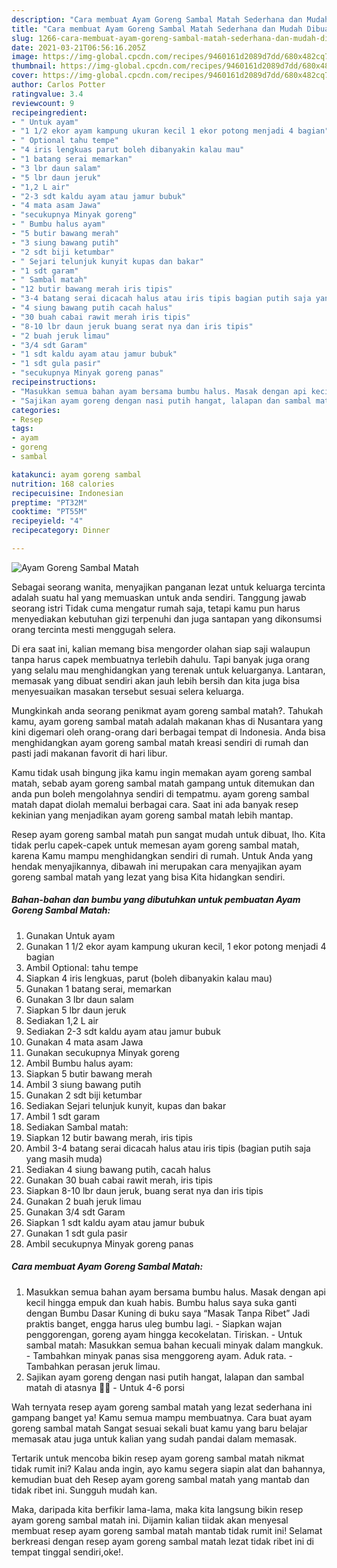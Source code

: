 ```yaml
---
description: "Cara membuat Ayam Goreng Sambal Matah Sederhana dan Mudah Dibuat"
title: "Cara membuat Ayam Goreng Sambal Matah Sederhana dan Mudah Dibuat"
slug: 1266-cara-membuat-ayam-goreng-sambal-matah-sederhana-dan-mudah-dibuat
date: 2021-03-21T06:56:16.205Z
image: https://img-global.cpcdn.com/recipes/9460161d2089d7dd/680x482cq70/ayam-goreng-sambal-matah-foto-resep-utama.jpg
thumbnail: https://img-global.cpcdn.com/recipes/9460161d2089d7dd/680x482cq70/ayam-goreng-sambal-matah-foto-resep-utama.jpg
cover: https://img-global.cpcdn.com/recipes/9460161d2089d7dd/680x482cq70/ayam-goreng-sambal-matah-foto-resep-utama.jpg
author: Carlos Potter
ratingvalue: 3.4
reviewcount: 9
recipeingredient:
- " Untuk ayam"
- "1 1/2 ekor ayam kampung ukuran kecil 1 ekor potong menjadi 4 bagian"
- " Optional tahu tempe"
- "4 iris lengkuas parut boleh dibanyakin kalau mau"
- "1 batang serai memarkan"
- "3 lbr daun salam"
- "5 lbr daun jeruk"
- "1,2 L air"
- "2-3 sdt kaldu ayam atau jamur bubuk"
- "4 mata asam Jawa"
- "secukupnya Minyak goreng"
- " Bumbu halus ayam"
- "5 butir bawang merah"
- "3 siung bawang putih"
- "2 sdt biji ketumbar"
- " Sejari telunjuk kunyit kupas dan bakar"
- "1 sdt garam"
- " Sambal matah"
- "12 butir bawang merah iris tipis"
- "3-4 batang serai dicacah halus atau iris tipis bagian putih saja yang masih muda"
- "4 siung bawang putih cacah halus"
- "30 buah cabai rawit merah iris tipis"
- "8-10 lbr daun jeruk buang serat nya dan iris tipis"
- "2 buah jeruk limau"
- "3/4 sdt Garam"
- "1 sdt kaldu ayam atau jamur bubuk"
- "1 sdt gula pasir"
- "secukupnya Minyak goreng panas"
recipeinstructions:
- "Masukkan semua bahan ayam bersama bumbu halus. Masak dengan api kecil hingga empuk dan kuah habis. Bumbu halus saya suka ganti dengan Bumbu Dasar Kuning di buku saya “Masak Tanpa Ribet” Jadi praktis banget, engga harus uleg bumbu lagi. Siapkan wajan penggorengan, goreng ayam hingga kecokelatan. Tiriskan. Untuk sambal matah: Masukkan semua bahan kecuali minyak dalam mangkuk. Tambahkan minyak panas sisa menggoreng ayam. Aduk rata. Tambahkan perasan jeruk limau."
- "Sajikan ayam goreng dengan nasi putih hangat, lalapan dan sambal matah di atasnya 👍🏻 Untuk 4-6 porsi"
categories:
- Resep
tags:
- ayam
- goreng
- sambal

katakunci: ayam goreng sambal 
nutrition: 168 calories
recipecuisine: Indonesian
preptime: "PT32M"
cooktime: "PT55M"
recipeyield: "4"
recipecategory: Dinner

---
```



![Ayam Goreng Sambal Matah](https://img-global.cpcdn.com/recipes/9460161d2089d7dd/680x482cq70/ayam-goreng-sambal-matah-foto-resep-utama.jpg)

Sebagai seorang wanita, menyajikan panganan lezat untuk keluarga tercinta adalah suatu hal yang memuaskan untuk anda sendiri. Tanggung jawab seorang istri Tidak cuma mengatur rumah saja, tetapi kamu pun harus menyediakan kebutuhan gizi terpenuhi dan juga santapan yang dikonsumsi orang tercinta mesti menggugah selera.

Di era  saat ini, kalian memang bisa mengorder olahan siap saji walaupun tanpa harus capek membuatnya terlebih dahulu. Tapi banyak juga orang yang selalu mau menghidangkan yang terenak untuk keluarganya. Lantaran, memasak yang dibuat sendiri akan jauh lebih bersih dan kita juga bisa menyesuaikan masakan tersebut sesuai selera keluarga. 



Mungkinkah anda seorang penikmat ayam goreng sambal matah?. Tahukah kamu, ayam goreng sambal matah adalah makanan khas di Nusantara yang kini digemari oleh orang-orang dari berbagai tempat di Indonesia. Anda bisa menghidangkan ayam goreng sambal matah kreasi sendiri di rumah dan pasti jadi makanan favorit di hari libur.

Kamu tidak usah bingung jika kamu ingin memakan ayam goreng sambal matah, sebab ayam goreng sambal matah gampang untuk ditemukan dan anda pun boleh mengolahnya sendiri di tempatmu. ayam goreng sambal matah dapat diolah memalui berbagai cara. Saat ini ada banyak resep kekinian yang menjadikan ayam goreng sambal matah lebih mantap.

Resep ayam goreng sambal matah pun sangat mudah untuk dibuat, lho. Kita tidak perlu capek-capek untuk memesan ayam goreng sambal matah, karena Kamu mampu menghidangkan sendiri di rumah. Untuk Anda yang hendak menyajikannya, dibawah ini merupakan cara menyajikan ayam goreng sambal matah yang lezat yang bisa Kita hidangkan sendiri.

<!--inarticleads1-->

##### Bahan-bahan dan bumbu yang dibutuhkan untuk pembuatan Ayam Goreng Sambal Matah:

1. Gunakan  Untuk ayam
1. Gunakan 1 1/2 ekor ayam kampung ukuran kecil, 1 ekor potong menjadi 4 bagian
1. Ambil  Optional: tahu tempe
1. Siapkan 4 iris lengkuas, parut (boleh dibanyakin kalau mau)
1. Gunakan 1 batang serai, memarkan
1. Gunakan 3 lbr daun salam
1. Siapkan 5 lbr daun jeruk
1. Sediakan 1,2 L air
1. Sediakan 2-3 sdt kaldu ayam atau jamur bubuk
1. Gunakan 4 mata asam Jawa
1. Gunakan secukupnya Minyak goreng
1. Ambil  Bumbu halus ayam:
1. Siapkan 5 butir bawang merah
1. Ambil 3 siung bawang putih
1. Gunakan 2 sdt biji ketumbar
1. Sediakan  Sejari telunjuk kunyit, kupas dan bakar
1. Ambil 1 sdt garam
1. Sediakan  Sambal matah:
1. Siapkan 12 butir bawang merah, iris tipis
1. Ambil 3-4 batang serai dicacah halus atau iris tipis (bagian putih saja yang masih muda)
1. Sediakan 4 siung bawang putih, cacah halus
1. Gunakan 30 buah cabai rawit merah, iris tipis
1. Siapkan 8-10 lbr daun jeruk, buang serat nya dan iris tipis
1. Gunakan 2 buah jeruk limau
1. Gunakan 3/4 sdt Garam
1. Siapkan 1 sdt kaldu ayam atau jamur bubuk
1. Gunakan 1 sdt gula pasir
1. Ambil secukupnya Minyak goreng panas




<!--inarticleads2-->

##### Cara membuat Ayam Goreng Sambal Matah:

1. Masukkan semua bahan ayam bersama bumbu halus. Masak dengan api kecil hingga empuk dan kuah habis. Bumbu halus saya suka ganti dengan Bumbu Dasar Kuning di buku saya “Masak Tanpa Ribet” Jadi praktis banget, engga harus uleg bumbu lagi. - Siapkan wajan penggorengan, goreng ayam hingga kecokelatan. Tiriskan. - Untuk sambal matah: Masukkan semua bahan kecuali minyak dalam mangkuk. - Tambahkan minyak panas sisa menggoreng ayam. Aduk rata. - Tambahkan perasan jeruk limau.
1. Sajikan ayam goreng dengan nasi putih hangat, lalapan dan sambal matah di atasnya 👍🏻 - Untuk 4-6 porsi




Wah ternyata resep ayam goreng sambal matah yang lezat sederhana ini gampang banget ya! Kamu semua mampu membuatnya. Cara buat ayam goreng sambal matah Sangat sesuai sekali buat kamu yang baru belajar memasak atau juga untuk kalian yang sudah pandai dalam memasak.

Tertarik untuk mencoba bikin resep ayam goreng sambal matah nikmat tidak rumit ini? Kalau anda ingin, ayo kamu segera siapin alat dan bahannya, kemudian buat deh Resep ayam goreng sambal matah yang mantab dan tidak ribet ini. Sungguh mudah kan. 

Maka, daripada kita berfikir lama-lama, maka kita langsung bikin resep ayam goreng sambal matah ini. Dijamin kalian tiidak akan menyesal membuat resep ayam goreng sambal matah mantab tidak rumit ini! Selamat berkreasi dengan resep ayam goreng sambal matah lezat tidak ribet ini di tempat tinggal sendiri,oke!.

